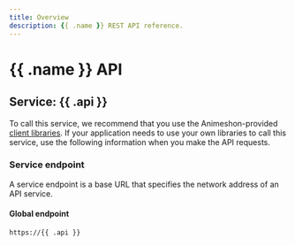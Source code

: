 ```yaml
---
title: Overview
description: {{ .name }} REST API reference.
---
```


# {{ .name }} API

## Service: {{ .api }}

To call this service, we recommend that you use the Animeshon-provided [client libraries](/libraries/welcome). If your application needs to use your own libraries to call this service, use the following information when you make the API requests.

### Service endpoint

A service endpoint is a base URL that specifies the network address of an API service. 

#### Global endpoint

`https://{{ .api }}`
